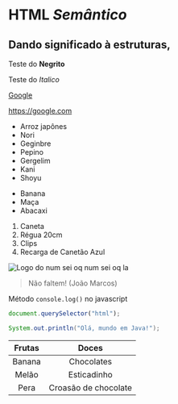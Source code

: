 # HTML *Semântico*
## Dando significado à estruturas,
Teste do **Negrito**

Teste do *Italico*

[Google](https://google.com/)

<https://google.com>

* Arroz japônes
* Nori
* Geginbre
* Pepino
* Gergelim
* Kani
* Shoyu

- Banana
- Maça
- Abacaxi

1. Caneta
2. Régua 20cm
3. Clips
4. Recarga de Canetão Azul

![Logo do num sei oq num sei oq la](https://pipz.io/shared/1/files/logo_academy.JPG)

> Não faltem!
> (João Marcos)

Método  `console.log()` no javascript<br>

```js
document.querySelector("html");
```

~~~java
System.out.println("Olá, mundo em Java!");
~~~

Frutas | Doces
:-------:|:-----:
Banana | Chocolates
Melão | Esticadinho
Pera | Croasão de chocolate
